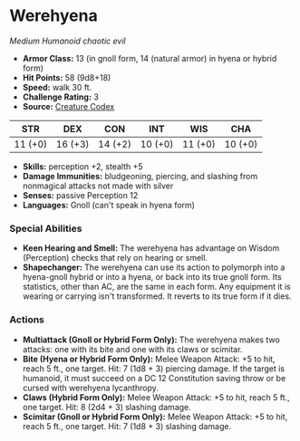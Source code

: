 # Werehyena

*Medium* *Humanoid* *chaotic evil*

- **Armor Class:** 13 (in gnoll form, 14 (natural armor) in hyena or hybrid form)
- **Hit Points:** 58 (9d8+18)
- **Speed:** walk 30 ft.
- **Challenge Rating:** 3
- **Source:** [Creature Codex](https://koboldpress.com/kpstore/product/creature-codex-for-5th-edition-dnd/)

| STR | DEX | CON | INT | WIS | CHA |
| --- | --- | --- | --- | --- | --- |
| 11 (+0) | 16 (+3) | 14 (+2) | 10 (+0) | 11 (+0) | 10 (+0) |

- **Skills:** perception +2, stealth +5
- **Damage Immunities:** bludgeoning, piercing, and slashing from nonmagical attacks not made with silver
- **Senses:** passive Perception 12
- **Languages:** Gnoll (can't speak in hyena form)
### Special Abilities
- **Keen Hearing and Smell:** The werehyena has advantage on Wisdom (Perception) checks that rely on hearing or smell.
- **Shapechanger:** The werehyena can use its action to polymorph into a hyena-gnoll hybrid or into a hyena, or back into its true gnoll form. Its statistics, other than AC, are the same in each form. Any equipment it is wearing or carrying isn't transformed. It reverts to its true form if it dies.
### Actions
- **Multiattack (Gnoll or Hybrid Form Only):** The werehyena makes two attacks: one with its bite and one with its claws or scimitar.
- **Bite (Hyena or Hybrid Form Only):** Melee Weapon Attack: +5 to hit, reach 5 ft., one target. Hit: 7 (1d8 + 3) piercing damage. If the target is humanoid, it must succeed on a DC 12 Constitution saving throw or be cursed with werehyena lycanthropy.
- **Claws (Hybrid Form Only):** Melee Weapon Attack: +5 to hit, reach 5 ft., one target. Hit: 8 (2d4 + 3) slashing damage.
- **Scimitar (Gnoll or Hybrid Form Only):** Melee Weapon Attack: +5 to hit, reach 5 ft., one target. Hit: 7 (1d8 + 3) slashing damage.
